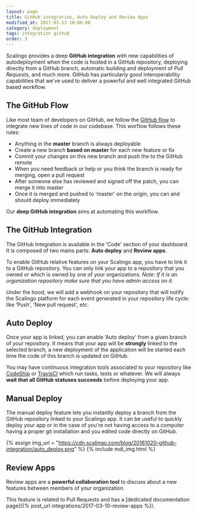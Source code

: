 ```yaml
---
layout: page
title: GitHub integration, Auto Deploy and Review Apps
modified_at: 2017-03-13 10:00:00
category: deployment
tags: integration github
order: 3
---
```


Scalingo provides a deep **GitHub integration** with new capabilities of autodeployment when the code is hosted in a GitHub repository, deploying directly from a GitHub branch, automatic building and deployment of *Pull Requests*, and much more. GitHub has particularly good interoperability capabilities that we've used to deliver a powerful and well integrated GitHub based workflow.

## The GitHub Flow

Like most team of developers on GitHub, we follow the [GitHub flow](https://guides.github.com/introduction/flow) to integrate new lines of code in our codebase. This worflow follows these rules:

* Anything in the **master** branch is always deployable
* Create a new branch **based on master** for each new feature or fix
* Commit your changes on this new branch and push the to the GitHub remote
* When you need feedback or help or you think the branch is ready for merging, open a pull request
* After someone else has reviewed and signed off the patch, you can merge it into master
* Once it is merged and pushed to ‘master' on the origin, you can and should deploy immediately

Our **deep GitHub integration** aims at automating this workflow.

## The GitHub Integration

The GitHub Integration is available in the ‘Code' section of your dashboard. It is composed of two mains parts: **Auto deploy** and **Review apps**.

To enable GitHub relative features on your Scalingo app, you have to link it to a GitHub repository. You can only link your app to a repository that you owned or which is owned by one of your organizations. *Note: If it is an organization repository make sure that you have admin access on it*.

Under the hood, we will add a webhook on your repository that will notify the Scalingo platform for each event generated in your repository life cycle: like ‘Push', ‘New pull request', etc.

## Auto Deploy

Once your app is linked, you can enable ‘Auto deploy' from a given branch of your repository. It means that your app will be **strongly** linked to the selected branch, a new deployment of the application will be started each time the code of this branch is updated on GitHub.

You may have continuous integration tools associated to your repository like [CodeShip](https://codeship.com/) or [TravisCI](https://travis-ci.com/) which run tasks, tests or whatever. We will always **wait that all GitHub statuses succeeds** before deploying your app.

## Manual Deploy

The manual deploy feature lets you instantly deploy a branch from the GitHub repository linked to your Scalingo app. It can be useful to quickly deploy your app or in the case of you're not having access to a computer having a proper git installation and you edited code directly on GitHub.

{% assign img_url = "https://cdn.scalingo.com/blog/20161020-github-integration/auto_deploy.png" %}
{% include mdl_img.html %}

## Review Apps

Review apps are a **powerful collaboration tool** to discuss about a new features between members of your organization.

This feature is related to Pull Requests and has a [dedicated documentation page]({% post_url integrations/2017-03-10-review-apps %}).
